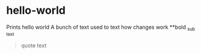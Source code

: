 # hello-world
Prints hello world
A bunch of text used to text how changes work
**bold
<sub>sub text</sub>
> quote text
